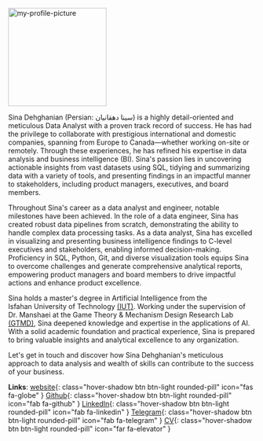 <p><img alt="my-profile-picture" class="rounded-circle d-block ms-sm-0 me-sm-4 mb-4 mb-sm-0 d-sm-inline mx-auto float-sm-start" height="200em" src="https://github.com/DehghanianSina.png" width="200em"/></p>

Sina Dehghanian (Persian: سینا دهقانیان) is a highly detail-oriented and meticulous Data Analyst with a proven track record of success. He has had the privilege to collaborate with prestigious international and domestic companies, spanning from Europe to Canada—whether working on-site or remotely. Through these experiences, he has refined his expertise in data analysis and business intelligence (BI). Sina's passion lies in uncovering actionable insights from vast datasets using SQL, tidying and summarizing data with a variety of tools, and presenting findings in an impactful manner to stakeholders, including product managers, executives, and board members.

Throughout Sina's career as a data analyst and engineer, notable milestones have been achieved. In the role of a data engineer, Sina has created robust data pipelines from scratch, demonstrating the ability to handle complex data processing tasks. As a data analyst, Sina has excelled in visualizing and presenting business intelligence findings to C-level executives and stakeholders, enabling informed decision-making. Proficiency in SQL, Python, Git, and diverse visualization tools equips Sina to overcome challenges and generate comprehensive analytical reports, empowering product managers and board members to drive impactful actions and enhance product excellence.

<p>Sina holds a master's degree in Artificial Intelligence from the Isfahan&nbsp;University&nbsp;of&nbsp;Technology <a href="https://english.iut.ac.ir/" target="_blank">(IUT)</a>. Working under the supervision of Dr.&nbsp;Manshaei at the Game&nbsp;Theory&nbsp;&&nbsp;Mechanism&nbsp;Design&nbsp;Research&nbsp;Lab <a href="https://gtmd.iut.ac.ir/en/alumni-0" target="_blank">(GTMD)</a>, Sina deepened knowledge and expertise in the applications of AI. With a solid academic foundation and practical experience, Sina is prepared to bring valuable insights and analytical excellence to any organization.</p>
Let's get in touch and discover how Sina Dehghanian's meticulous approach to data analysis and wealth of skills can contribute to the success of your business.


**Links**: [website](https://dehghanian.ece.iut.ac.ir/){: class="hover-shadow btn btn-light rounded-pill" icon="fas fa-globe" }  [Github](https://github.com/DehghanianSina){: class="hover-shadow btn btn-light rounded-pill" icon="fab fa-github" }  [LinkedIn](https://linkedin.com/comm/mynetwork/discovery-see-all?usecase=PEOPLE_FOLLOWS&followMember=sinadehghanian){: class="hover-shadow btn btn-light rounded-pill" icon="fab fa-linkedin" }  [Telegram](https://t.me/Dehghanian_Sina){: class="hover-shadow btn btn-light rounded-pill" icon="fab fa-telegram" }  [CV](https://t.me/Dehghanian_Sina/19){: class="hover-shadow btn btn-light rounded-pill" icon="far fa-elevator" }